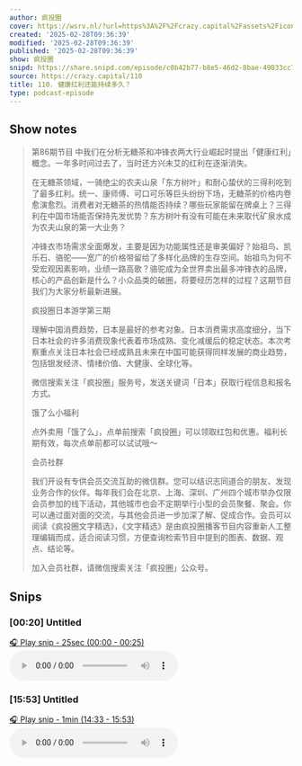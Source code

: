 ```yaml
---
author: 疯投圈
cover: https://wsrv.nl/?url=https%3A%2F%2Fcrazy.capital%2Fassets%2Ficon-square-normal-dark-cn%404x.png&w=200&h=200
created: '2025-02-28T09:36:39'
modified: '2025-02-28T09:36:39'
published: '2025-02-28T09:36:39'
show: 疯投圈
snipd: https://share.snipd.com/episode/c0b42b77-b8e5-46d2-8bae-49033cc74b60
source: https://crazy.capital/110
title: 110. 健康红利还能持续多久？
type: podcast-episode
---
```



## Show notes
> 第86期节目 中我们在分析无糖茶和冲锋衣两大行业崛起时提出「健康红利」概念。一年多时间过去了，当时还方兴未艾的红利在逐渐消失。
> 
> 
> 在无糖茶领域，一骑绝尘的农夫山泉「东方树叶」和耐心蛰伏的三得利吃到了最多红利。统一、康师傅、可口可乐等巨头纷纷下场，无糖茶的价格内卷愈演愈烈。消费者对无糖茶的热情能否持续？哪些玩家能留在牌桌上？三得利在中国市场能否保持先发优势？东方树叶有没有可能在未来取代矿泉水成为农夫山泉的第一大业务？
> 
> 
> 冲锋衣市场需求全面爆发，主要是因为功能属性还是审美偏好？始祖鸟、凯乐石、骆驼——宽广的价格带留给了多样化品牌的生存空间。始祖鸟为何不受宏观因素影响，业绩一路高歌？骆驼成为全世界卖出最多冲锋衣的品牌，核心的产品创新是什么？小众品类的破圈，将要经历怎样的过程？这期节目我们为大家分析最新进展。
> 
> 
> 疯投圈日本游学第三期 
> 
> 理解中国消费趋势，日本是最好的参考对象。日本消费需求高度细分，当下日本社会的许多消费现象代表着市场成熟、变化减缓后的稳定状态。本次考察重点关注日本社会已经成熟且未来在中国可能获得同样发展的商业趋势，包括银发经济、情绪价值、大健康、全球化等。
> 
> 
> 微信搜索关注「疯投圈」服务号，发送关键词「日本」获取行程信息和报名方式。
> 
> 
> 饿了么小福利 
> 
> 点外卖用「饿了么」，点单前搜索「疯投圈」可以领取红包和优惠。福利长期有效，每次点单前都可以试试哦～
> 
> 
> 会员社群 
> 
> 我们开设有专供会员交流互助的微信群。您可以结识志同道合的朋友、发现业务合作的伙伴。每年我们会在北京、上海、深圳、广州四个城市举办仅限会员参加的线下活动，其他城市也会不定期举行小型的会员聚餐、聚会。你可以通过面对面的交流，与其他会员进一步加深了解、促成合作。会员可以阅读《疯投圈文字精选》，《文字精选》是由疯投圈播客节目内容重新人工整理编辑而成，适合阅读习惯，方便查询检索节目中提到的图表、数据、观点、结论等。
> 
> 
> 加入会员社群，请微信搜索关注「疯投圈」公众号。

## Snips
### [00:20] Untitled
[🎧 Play snip - 25sec️ (00:00 - 00:25)](https://share.snipd.com/snip/508df78d-2a6f-4133-b1bc-ee8c12efcdf0)
<audio controls> <source src="https://crazy.capital/110/audio.mp3#t=00:00,00:25"> </audio>
### [15:53] Untitled
[🎧 Play snip - 1min️ (14:33 - 15:53)](https://share.snipd.com/snip/385e63cd-3644-43e5-9fbe-53cba8a00314)
<audio controls> <source src="https://crazy.capital/110/audio.mp3#t=14:33,15:53"> </audio>
